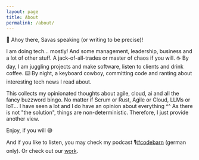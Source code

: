 ```yaml
---
layout: page
title: About
permalink: /about/
---
```


🚢 Ahoy there, Savas speaking (or writing to be precise)!

I am doing tech... mostly! And some management, leadership, business and a lot of other stuff. A jack-of-all-trades or master of chaos if you will.
☕ By day, I am juggling projects and make software, listen to clients and drink coffee. 
⌨️ By night, a keyboard cowboy, committing code and ranting about interesting tech news I read about.

This collects my opinionated thoughts about agile, cloud, ai and all the fancy buzzword bingo.
No matter if Scrum or Rust, Agile or Cloud, LLMs or IoT... I have seen a lot and I do have an opinion about everything ^^
As there is not "the solution", things are non-deterministic. Therefore, I just provide another view.

Enjoy, if you will 😅

And if you like to listen, you may check my podcast 🎙️[#codebarn](https://www.spreaker.com/podcast/codebarn-digitalisierung-von-dev-bis-ops--5311109) (german only).
Or check out our [work](elipzis.com).

